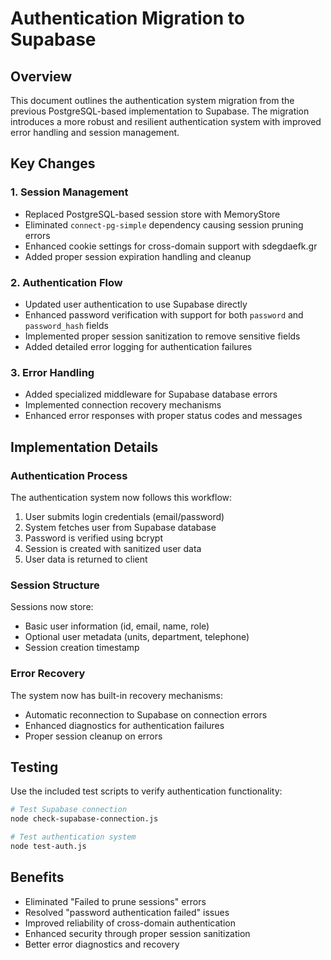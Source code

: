 # Authentication Migration to Supabase

## Overview

This document outlines the authentication system migration from the previous PostgreSQL-based implementation to Supabase. The migration introduces a more robust and resilient authentication system with improved error handling and session management.

## Key Changes

### 1. Session Management

- Replaced PostgreSQL-based session store with MemoryStore
- Eliminated `connect-pg-simple` dependency causing session pruning errors
- Enhanced cookie settings for cross-domain support with sdegdaefk.gr
- Added proper session expiration handling and cleanup

### 2. Authentication Flow

- Updated user authentication to use Supabase directly
- Enhanced password verification with support for both `password` and `password_hash` fields
- Implemented proper session sanitization to remove sensitive fields
- Added detailed error logging for authentication failures

### 3. Error Handling

- Added specialized middleware for Supabase database errors
- Implemented connection recovery mechanisms
- Enhanced error responses with proper status codes and messages

## Implementation Details

### Authentication Process

The authentication system now follows this workflow:

1. User submits login credentials (email/password)
2. System fetches user from Supabase database
3. Password is verified using bcrypt
4. Session is created with sanitized user data
5. User data is returned to client

### Session Structure

Sessions now store:
- Basic user information (id, email, name, role)
- Optional user metadata (units, department, telephone)
- Session creation timestamp

### Error Recovery

The system now has built-in recovery mechanisms:
- Automatic reconnection to Supabase on connection errors
- Enhanced diagnostics for authentication failures
- Proper session cleanup on errors

## Testing

Use the included test scripts to verify authentication functionality:

```bash
# Test Supabase connection
node check-supabase-connection.js

# Test authentication system 
node test-auth.js
```

## Benefits

- Eliminated "Failed to prune sessions" errors
- Resolved "password authentication failed" issues
- Improved reliability of cross-domain authentication
- Enhanced security through proper session sanitization
- Better error diagnostics and recovery